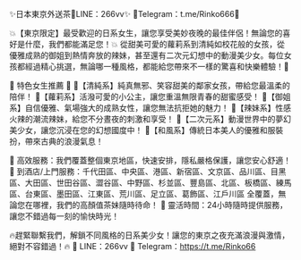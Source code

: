✨日本東京外送茶🌸LINE：266vv✨
🚀Telegram：t.me/Rinko666🚀

💥【東京限定】最受歡迎的日系女生，讓您享受美妙夜晚的最佳伴侶！無論您的喜好是什麼，我們都能滿足您！💥
從甜美可愛的蘿莉系到清純如校花般的女孩，從優雅成熟的御姐到熱情奔放的辣妹，甚至還有二次元幻想中的動漫美少女。每位女孩都經過精心挑選，無論哪一種風格，都能給您帶來不一樣的驚喜和快樂體驗！🍭

🌟 特色女生推薦 🌟
💎【清純系】純真無邪、笑容甜美的鄰家女孩，帶給您最溫柔的陪伴！
💎【蘿莉系】活潑可愛的小公主，讓您重溫無限青春的甜蜜感受！
💎【御姐系】自信優雅、氣場強大的成熟女性，讓您無法抗拒她的魅力！
💎【辣妹系】性感火辣的潮流辣妹，給您不分晝夜的刺激和享受！
💎【二次元系】動漫世界中的夢幻美少女，讓您沉浸在您的幻想國度中！
💎【和風系】傳統日本美人的優雅和服裝扮，帶來古典的浪漫氣息！

🚗 高效服務：我們覆蓋整個東京地區，快速安排，隱私嚴格保護，讓您安心舒適！
🏨 到酒店/上門服務：千代田區、中央區、港區、新宿區、文京區、品川區、目黑區、大田區、世田谷區、澀谷區、中野區、杉並區、豐島區、北區、板橋區、練馬區、台東區、墨田區、江東區、荒川區、足立區、葛飾區、江戶川區 全覆蓋，無論您在哪裡，我們的高顏值茶妹隨時待命！
📅 靈活時間：24小時隨時提供服務，讓您不錯過每一刻的愉快時光！

🔥趕緊聯繫我們，解鎖不同風格的日系美少女！讓您的東京之夜充滿浪漫與激情，絕對不容錯過！🔥
📲 LINE：266vv
📲 Telegram：https://t.me/Rinko66
